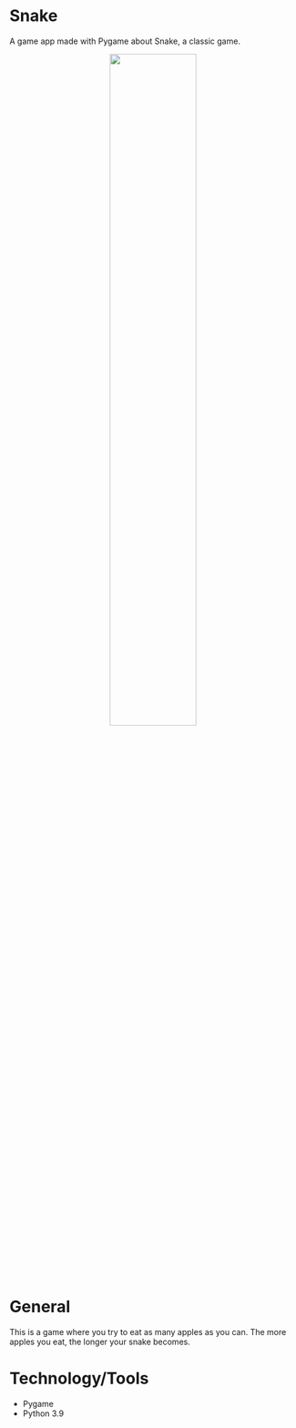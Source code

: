 # Snake
A game app made with Pygame about Snake, a classic game.

<p align="center">
<img src="https://user-images.githubusercontent.com/45545195/147426239-9988fc59-6e2b-4d05-97d3-c17fe0b9e757.png" width=55% height=55%>
</p>

# General
This is a game where you try to eat as many apples as you can. The more apples you eat, the longer your snake becomes.

# Technology/Tools
- Pygame
- Python 3.9
